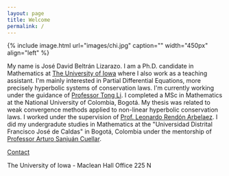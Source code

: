 ```yaml
---
layout: page
title: Welcome
permalink: /
---
```

{% include image.html url="images/chi.jpg" caption="" width="450px" align="left" %}

My name is José David Beltrán Lizarazo. 
I am a Ph.D. candidate in Mathematics at [The University of Iowa](https://math.uiowa.edu/) where I also work as a teaching assistant. I'm mainly interested in Partial Differential Equations, more precisely hyperbolic systems of conservation laws. I'm currently working under the guidance of [Professor Tong Li](https://math.uiowa.edu/people/tong-li). I completed a MSc in Mathematics at the National University of Colombia, Bogotá. 
My thesis was related to weak convergence methods applied to non-linear hyperbolic conservation laws. I worked under the supervision of [Prof. Leonardo Rendón Arbelaez](https://scholar.google.com/citations?user=5U0ZQxcAAAAJ&hl=es). 
I did my undergradute studies in Mathematics at the "Universidad Distrital Francisco José de Caldas" in Bogotá, Colombia under the mentorship of [Professor Arturo Sanjuán Cuellar](https://comunidad.udistrital.edu.co/arturosanjuan/). 


[Contact](/contact/)

The University of Iowa - Maclean Hall Office 225 N

